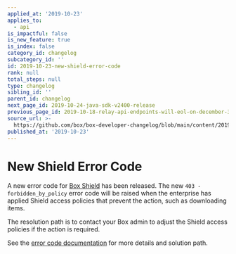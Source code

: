```yaml
---
applied_at: '2019-10-23'
applies_to:
  - api
is_impactful: false
is_new_feature: true
is_index: false
category_id: changelog
subcategory_id: ''
id: 2019-10-23-new-shield-error-code
rank: null
total_steps: null
type: changelog
sibling_id: ''
parent_id: changelog
next_page_id: 2019-10-24-java-sdk-v2400-release
previous_page_id: 2019-10-18-relay-api-endpoints-will-eol-on-december-31st-2019
source_url: >-
  https://github.com/box/box-developer-changelog/blob/main/content/2019/10-23-new-shield-error-code.md
published_at: '2019-10-23'
---
```

# New Shield Error Code

A new error code for [Box Shield][box-shield] has been released. The new
`403 - forbidden_by_policy` error code will be raised when the enterprise has
applied Shield access policies that prevent the action, such as downloading
items.

The resolution path is to contact your Box admin to adjust the Shield access
policies if the action is required.

See the
[error code documentation](guide://api-calls/permissions-and-errors/common-errors)
for more details and solution path.

[box-shield]: https://www.box.com/shield
